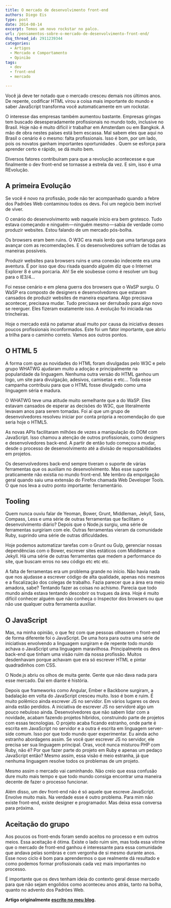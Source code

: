 ```yaml
---
title: O mercado de desenvolvimento front-end
authors: Diego Eis
type: post
date: 2014-08-14
excerpt: Temos um novo rockstar no palco.
url: /pensamentos-sobre-o-mercado-de-desenvolvimento-front-end/
dsq_thread_id: 2911239344
categories:
  - Artigos
  - Mercado e Comportamento
  - Opinião
tags:
  - dev
  - front-end
  - mercado

---
```

Você já deve ter notado que o mercado cresceu demais nos últimos anos. De repente, codificar HTML virou a coisa mais importante do mundo e saber JavaScript transforma você automaticamente em um rockstar.

O interesse das empresas também aumentou bastante. Empresas gringas tem buscado desesperadamente profissionais no mundo todo, inclusive no Brasil. Hoje não é muito difícil ir trabalhar em Amsterdam ou em Bangkok. A mão de obra nestes países está bem escassa. Mal sabem eles que aqui no Brasil o cenário é o mesmo: falta profissionais. Isso é bom, por um lado, pois os novatos ganham importantes oportunidades . Quem se esforça para aprender certo e rápido, se dá muito bem.

Diversos fatores contribuíram para que a revolução acontecesse e que finalmente o dev front-end se tornasse a estrela da vez. E sim, isso é uma REvolução.

## A primeira Evolução

Se você é novo na profissão, pode não ter acompanhado quando a febre dos Padrões Web contaminou todos os devs. Foi um negócio bem incrível de viver.

O cenário do desenvolvimento web naquele início era bem grotesco. Tudo estava começando e ninguém — ninguém mesmo — sabia de verdade como produzir websites. Estou falando de um mercado pós-bolha.

Os browsers eram bem ruins. O W3C era mais lerdo que uma tartaruga para avançar com as recomendações. E os desenvolvedores sofriam de todas as maneiras possíveis.
  
Produzir websites para browsers ruins e uma conexão indecente era uma aventura. É por isso que dou risada quando alguém diz que o Internet Explorer 8 é uma porcaria. Ah! Se ele soubesse como é resolver um bug para o IE3/4…

Foi nesse cenário e em plena guerra dos browsers que o WaSP surgiu. O WaSP era composto de designers e desenvolvedores que estavam cansados de produzir websites de maneira espartana. Algo precisava acontecer, precisava mudar. Tudo precisava ser derrubado para algo novo se reerguer. Eles fizeram exatamente isso. A evolução foi iniciada nas trincheiras.

Hoje o mercado está no patamar atual muito por causa da iniciativa desses poucos profissionais inconformados. Este foi um fator importante, que abriu a trilha para o caminho correto. Vamos aos outros pontos.

## O HTML 5

A forma com que as novidades do HTML foram divulgadas pelo W3C e pelo grupo WHATWG ajudaram muito a adoção e principalmente na popularidade da linguagem. Nenhuma outra versão do HTML ganhou um logo, um site para divulgação, adesivos, camisetas e etc… Toda esse campanha contribuiu para que o HTML fosse divulgado como uma linguagem séria e madura.

O WHATWG teve uma atitude muito semelhante que a do WaSP. Eles estavam cansados de esperar as decisões do W3C, que literalmente levavam anos para serem tomadas. Foi aí que um grupo de desenvolvedores resolveu iniciar por conta própria a recomendação do que seria hoje o HTML5.

As novas APIs facilitaram milhões de vezes a manipulação do DOM com JavaScript. Isso chamou a atenção de outros profissionais, como designers e desenvolvedores back-end. A partir de então tudo começou a mudar, desde o processo de desenvolvimento até a divisão de responsabilidades em projetos.

Os desenvolvedores back-end sempre tiveram o suporte de várias ferramentas que os auxiliam no desenvolvimento. Mas esse suporte praticamente não existia no mundo front-end. Me lembro da empolgação geral quando saiu uma extensão do Firefox chamada Web Developer Tools. O que nos leva a outro ponto importante: ferramentário.

## Tooling

Quem nunca ouviu falar de Yeoman, Bower, Grunt, Middleman, Jekyll, Sass, Compass, Less e uma série de outras ferramentas que facilitam o desenvolvimento diário? Depois que o Node.js surgiu, uma série de ferramentas surgiriam com ele. Outras ferramentas vieram da comunidade Ruby, suprindo uma série de outras dificuldades.

Hoje podemos automatizar tarefas com o Grunt ou Gulp, gerenciar nossas dependências com o Bower, escrever sites estáticos com Middleman e Jekyll. Há uma série de outras ferramentas que medem a performance do site, que buscam erros no seu código etc etc etc.

A falta de ferramentas era um problema grande no início. Não havia nada que nos ajudasse a escrever código de alta qualidade, apenas nós mesmos e a fiscalização dos colegas de trabalho. Fazia parecer que a área era meio amadora, sabe? Tentando fazer as coisas no achismo. Parecia que todo mundo ainda estava tentando descobrir os truques da área. Hoje é muito difícil conhecer alguém que não conheça o Inspector dos browsers ou que não use qualquer outra ferramenta auxiliar.

## O JavaScript

Mas, na minha opinião, o que fez com que pessoas olhassem o front-end de forma diferente foi o JavaScript. De uma hora para outra uma série de iniciativas envolvendo a linguagem surgiram e de repente todo mundo achava o JavaScript uma linguagem maravilhosa. Principalmente os devs back-end que tinham uma visão ruim da nossa profissão. Muitos desdenhavam porque achavam que era só escrever HTML e pintar quadradinhos com CSS.

O Node.js abriu os olhos de muita gente. Gente que não dava nada para esse mercado. Daí em diante é história.

Depois que frameworks como Angular, Ember e Backbone surgiram, a badalação em volta do JavaScript cresceu muito. Isso é bom e ruim. É muito polêmico ainda escrever JS no servidor. Em vários lugares os devs ainda estão perdidos. A iniciativa de escrever JS no servidoré algo um pouco nebuloso ainda. Desenvolvedores que não sabem lidar com a novidade, acabam fazendo projetos híbridos, construindo parte de projetos com essas tecnologias. O projeto acaba ficando estranho, onde parte é escrita em JavaScript no servidor e a outra é escrita em linguagem server-side comum. Isso por que todo mundo quer experimentar. Eu ainda acho estranho abordagens assim. Se você quer escrever JS no servidor, ele precisa ser sua linguagem principal. Oras, você nunca misturou PHP com Ruby, não é? Por que fazer parte do projeto em Ruby e apenas um pedaço JavaScript então? Mesmo assim, essa visão é meio estranha, já que nenhuma linguagem resolve todos os problemas de um projeto. 

Mesmo assim o mercado vai caminhando. Não creio que essa confusão dure muito mais tempo e que todo mundo consiga encontrar uma maneira decente de fazer o processo funcionar.

Além disso, um dev front-end não é só aquele que escreve JavaScript. Envolve muito mais. Na verdade esse é outro problema. Para mim não existe front-end, existe designer e programador. Mas deixa essa conversa para próxima.

## Aceitação do grupo

Aos poucos os front-ends foram sendo aceitos no processo e em outros meios. Essa aceitação é ótima. Existe o lado ruim sim, mas toda essa vitrine que o mercado de front-end ganhou é interessante para essa comunidade que andava pelas sombras e com vergonha de si mesmo durante anos. Esse novo ciclo é bom para aprendermos o que realmente dá resultado e como podemos formar profissionais cada vez mais importantes no processo.

É importante que os devs tenham ideia do contexto geral desse mercado para que não sejam engolidos como aconteceu anos atrás, tanto na bolha, quanto no advento dos Padrões Web.

**Artigo originalmente [escrito no meu blog][1].**

 [1]: https://medium.com/@diegoeis/sobre-o-mercado-de-desenvolvimento-front-end-7fdd918c4206